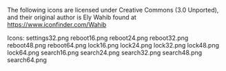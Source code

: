 The following icons are licensed under Creative Commons (3.0 Unported), and their original author is Ely Wahib found at
https://www.iconfinder.com/Wahib

Icons:
settings32.png
reboot16.png
reboot24.png
reboot32.png
reboot48.png
reboot64.png
lock16.png
lock24.png
lock32.png
lock48.png
lock64.png
search16.png
search24.png
search32.png
search48.png
search64.png
